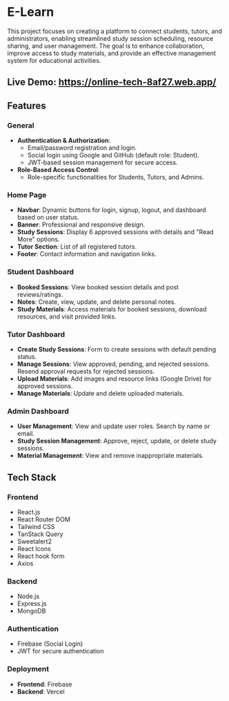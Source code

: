 # E-Learn

This project focuses on creating a platform to connect students, tutors, and administrators, enabling streamlined study session scheduling, resource sharing, and user management. The goal is to enhance collaboration, improve access to study materials, and provide an effective management system for educational activities.

## Live Demo: https://online-tech-8af27.web.app/

## Features

### General
- **Authentication & Authorization**: 
  - Email/password registration and login.
  - Social login using Google and GitHub (default role: Student).
  - JWT-based session management for secure access.
- **Role-Based Access Control**:
  - Role-specific functionalities for Students, Tutors, and Admins.

### Home Page
- **Navbar**: Dynamic buttons for login, signup, logout, and dashboard based on user status.
- **Banner**: Professional and responsive design.
- **Study Sessions**: Display 6 approved sessions with details and "Read More" options.
- **Tutor Section**: List of all registered tutors.
- **Footer**: Contact information and navigation links.

### Student Dashboard
- **Booked Sessions**: View booked session details and post reviews/ratings.
- **Notes**: Create, view, update, and delete personal notes.
- **Study Materials**: Access materials for booked sessions, download resources, and visit provided links.

### Tutor Dashboard
- **Create Study Sessions**: Form to create sessions with default pending status.
- **Manage Sessions**: View approved, pending, and rejected sessions. Resend approval requests for rejected sessions.
- **Upload Materials**: Add images and resource links (Google Drive) for approved sessions.
- **Manage Materials**: Update and delete uploaded materials.

### Admin Dashboard
- **User Management**: View and update user roles. Search by name or email.
- **Study Session Management**: Approve, reject, update, or delete study sessions.
- **Material Management**: View and remove inappropriate materials.

## Tech Stack

### Frontend
- React.js
- React Router DOM
- Tailwind CSS
- TanStack Query
- Sweetalert2
- React Icons
- React hook form
- Axios

### Backend
- Node.js
- Express.js
- MongoDB

### Authentication
- Firebase (Social Login)
- JWT for secure authentication

### Deployment
- **Frontend**: Firebase
- **Backend**: Vercel

